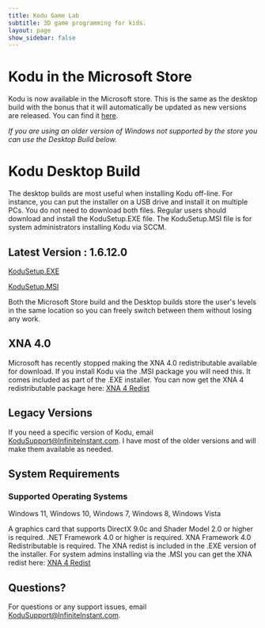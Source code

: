 ```yaml
---
title: Kodu Game Lab
subtitle: 3D game programming for kids.
layout: page
show_sidebar: false
---
```


# Kodu in the Microsoft Store
Kodu is now available in the Microsoft store.  This is the same as the desktop build with the bonus that it will automatically be updated as new versions are released.  You can find it [here](https://www.microsoft.com/en-us/p/kodu-game-lab/9nv0b9m1vkwr).

*If you are using an older version of Windows not supported by the store you can use the Desktop Build below.*


# Kodu Desktop Build

The desktop builds are most useful when installing Kodu off-line. For instance, you can put the installer on a USB drive and install it on multiple PCs. You do not need to download both files. Regular users should download and install the KoduSetup.EXE file. The KoduSetup.MSI file is for system administrators installing Kodu via SCCM. 

## Latest Version : 1.6.12.0

[KoduSetup.EXE](https://kodugamelab.blob.core.windows.net/blob/Builds/KoduSetup_1.6.12.0.exe)

[KoduSetup.MSI](https://kodugamelab.blob.core.windows.net/blob/Builds/KoduSetup_1.6.12.0.msi)

Both the Microsoft Store build and the Desktop builds store the user's levels in the same location so you can freely switch between them without losing any work.

## XNA 4.0
Microsoft has recently stopped making the XNA 4.0 redistributable available for download.  If you install Kodu via the .MSI package you will need this. It comes included as part of the .EXE installer. You can now get the XNA 4 redistributable package here: [XNA 4 Redist](https://kodugamelab.blob.core.windows.net:443/blob/xnafx40_redist.msi)

## Legacy Versions
If you need a specific version of Kodu, email <KoduSupport@InfiniteInstant.com>.  I have most of the older versions and will make them available as needed.

## System Requirements
### Supported Operating Systems
Windows 11, Windows 10, Windows 7, Windows 8, Windows Vista

A graphics card that supports DirectX 9.0c and Shader Model 2.0 or higher is required. .NET Framework 4.0 or higher is required. XNA Framework 4.0 Redistributable is required.  The XNA redist is included in the .EXE version of the installer.  For system admins installing via the .MSI you can get the XNA redist here: [XNA 4 Redist](https://kodugamelab.blob.core.windows.net:443/blob/xnafx40_redist.msi) 

## Questions?
For questions or any support issues, email <KoduSupport@InfiniteInstant.com>.
